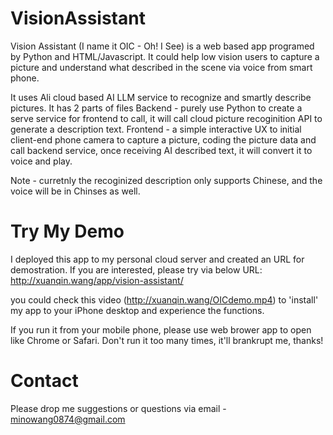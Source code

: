 # VisionAssistant
Vision Assistant (I name it OIC - Oh! I See) is a web based app programed by Python and HTML/Javascript. 
It could help low vision users to capture a picture and understand what described in the scene via voice from smart phone. 

It uses Ali cloud based AI LLM service to recognize and smartly describe pictures. 
It has 2 parts of files
Backend - purely use Python to create a serve service for frontend to call, it will call cloud picture recoginition API to generate a description text. 
Frontend - a simple interactive UX to initial client-end phone camera to capture a picture, coding the picture data and call backend service, once receiving AI described text, it will convert it to voice and play. 

Note - curretnly the recoginized description only supports Chinese, and the voice will be in Chinses as well. 

# Try My Demo
I deployed this app to my personal cloud server and created an URL for demostration. If you are interested, please try via below URL:
http://xuanqin.wang/app/vision-assistant/

you could check this video (http://xuanqin.wang/OICdemo.mp4) to 'install' my app to your iPhone desktop and experience the functions. 

If you run it from your mobile phone, please use web brower app to open like Chrome or Safari. 
Don't run it too many times, it'll brankrupt me, thanks!


# Contact
Please drop me suggestions or questions via email - minowang0874@gmail.com
